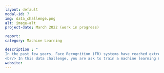 ```yaml
---
layout: default
modal-id: 7
img: data_challenge.png
alt: image-alt
project-date: March 2022 (work in progress)

report: 
category: Machine Learning

description : "
In the past few years, Face Recognition (FR) systems have reached extremely high levels of performance, paving the way to a broader range of applications, where the reliability levels were previously prohibitive to consider automation. This is mainly due to the adoption of deep learning techniques in computer vision. The most adopted paradigm consists in training a network which, from a given image extracts a feature vector which synthetizes the relevant caracteristics of the image. The recognition phase then consists, from two images im1,im2, to predict wether they correspond to the same identity or not. This is done from the extracted features z1,z2.
<br/> In this data challenge, you are ask to train a machine learning model which, from a vector [z1,z2] made of the concatenation of two templates z1 and z2, predict wether or not these two images correspond to the same identity."
website: 
---
```

